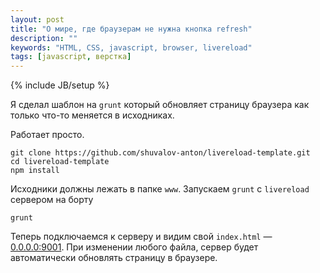 ```yaml
---
layout: post
title: "О мире, где браузерам не нужна кнопка refresh"
description: ""
keywords: "HTML, CSS, javascript, browser, livereload"
tags: [javascript, верстка]
---
```

{% include JB/setup %}

Я сделал шаблон на `grunt` который обновляет страницу браузера как только что-то меняется в исходниках.

Работает просто.

	git clone https://github.com/shuvalov-anton/livereload-template.git
	cd livereload-template
	npm install
	
Исходники должны лежать в папке `www`. Запускаем `grunt` с `livereload` сервером на борту

	grunt

Теперь подключаемся к серверу и видим свой `index.html` — [0.0.0.0:9001](http://0.0.0.0:9001). При изменении любого файла, сервер будет автоматически обновлять страницу в браузере.